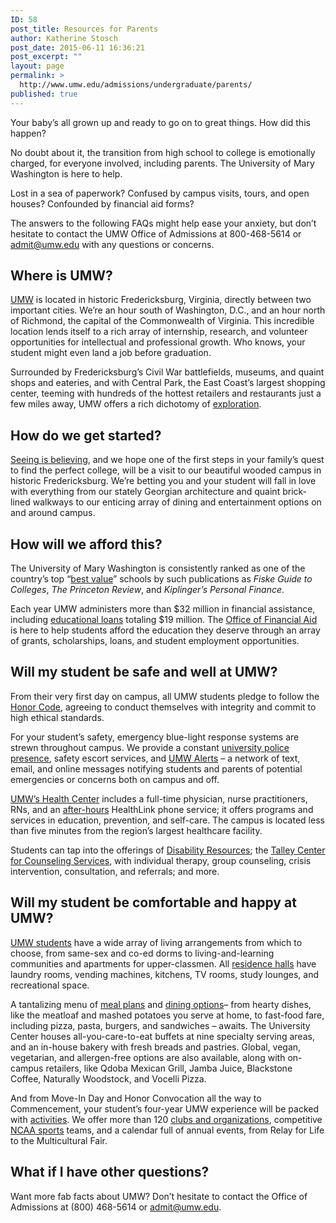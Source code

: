 ```yaml
---
ID: 58
post_title: Resources for Parents
author: Katherine Stosch
post_date: 2015-06-11 16:36:21
post_excerpt: ""
layout: page
permalink: >
  http://www.umw.edu/admissions/undergraduate/parents/
published: true
---
```

Your baby’s all grown up and ready to go on to great things. How did this happen?

No doubt about it, the transition from high school to college is emotionally charged, for everyone involved, including parents. The University of Mary Washington is here to help.

Lost in a sea of paperwork? Confused by campus visits, tours, and open houses? Confounded by financial aid forms?

The answers to the following FAQs might help ease your anxiety, but don’t hesitate to contact the UMW Office of Admissions at 800-468-5614 or <a href="mailto:admit@umw.edu">admit@umw.edu</a> with any questions or concerns.
<h2>Where is UMW?</h2>
<a href="https://www.google.com/maps/place/University+of+Mary+Washington/">UMW</a> is located in historic Fredericksburg, Virginia, directly between two important cities. We’re an hour south of Washington, D.C., and an hour north of Richmond, the capital of the Commonwealth of Virginia. This incredible location lends itself to a rich array of internship, research, and volunteer opportunities for intellectual and professional growth. Who knows, your student might even land a job before graduation.

Surrounded by Fredericksburg’s Civil War battlefields, museums, and quaint shops and eateries, and with Central Park, the East Coast’s largest shopping center, teeming with hundreds of the hottest retailers and restaurants just a few miles away, UMW offers a rich dichotomy of <a href="http://students.umw.edu/studentactivities/things-to-do-at-umw/">exploration</a>.
<h2>How do we get started?</h2>
<a href="/admissions/visit/">Seeing is believing</a>, and we hope one of the first steps in your family’s quest to find the perfect college, will be a visit to our beautiful wooded campus in historic Fredericksburg. We’re betting you and your student will fall in love with everything from our stately Georgian architecture and quaint brick-lined walkways to our enticing array of dining and entertainment options on and around campus.
<h2>How will we afford this?</h2>
The University of Mary Washington is consistently ranked as one of the country’s top “<a href="http://adminfinance.umw.edu/studentaccounts/tuition-and-fees/">best value</a>” schools by such publications as <em>Fiske Guide to Colleges</em>, <em>The Princeton Review</em>, and <em>Kiplinger’s Personal Finance</em>.

Each year UMW administers more than $32 million in financial assistance, including <a href="https://fafsa.ed.gov/">educational loans</a> totaling $19 million. The <a href="http://www.umw.edu/financialaid/">Office of Financial Aid</a> is here to help students afford the education they deserve through an array of grants, scholarships, loans, and student employment opportunities.
<h2>Will my student be safe and well at UMW?</h2>
From their very first day on campus, all UMW students pledge to follow the <a href="http://students.umw.edu/honor-system/">Honor Code</a>, agreeing to conduct themselves with integrity and commit to high ethical standards.

For your student’s safety, emergency blue-light response systems are strewn throughout campus. We provide a constant <a href="http://www.umw.edu/police/">university police presence</a>, safety escort services, and <a href="http://www.umw.edu/alerts/">UMW Alerts</a> – a network of text, email, and online messages notifying students and parents of potential emergencies or concerns both on campus and off.

<a href="http://students.umw.edu/healthcenter/">UMW’s Health Center</a> includes a full-time physician, nurse practitioners, RNs, and an <a href="http://students.umw.edu/healthcenter/after-hours-advice/">after-hours</a> HealthLink phone service; it offers programs and services in education, prevention, and self-care. The campus is located less than five minutes from the region’s largest healthcare facility.

Students can tap into the offerings of <a href="http://academics.umw.edu/disability/">Disability Resources</a>; the <a href="http://students.umw.edu/counseling/">Talley Center for Counseling Services</a>, with individual therapy, group counseling, crisis intervention, consultation, and referrals; and more.
<h2>Will my student be comfortable and happy at UMW?</h2>
<a href="http://adminfinance.umw.edu/eagleone/">UMW students</a> have a wide array of living arrangements from which to choose, from same-sex and co-ed dorms to living-and-learning communities and apartments for upper-classmen. All <a href="http://students.umw.edu/residencelife/residencehalls/">residence halls</a> have laundry rooms, vending machines, kitchens, TV rooms, study lounges, and recreational space.

A tantalizing menu of <a href="http://students.umw.edu/residencelife/mealplan/">meal plans</a> and <a href="https://umw.sodexomyway.com/dining-choices/index.html">dining options</a>– from hearty dishes, like the meatloaf and mashed potatoes you serve at home, to fast-food fare, including pizza, pasta, burgers, and sandwiches – awaits. The University Center houses all-you-care-to-eat buffets at nine specialty serving areas, and an in-house bakery with fresh breads and pastries. Global, vegan, vegetarian, and allergen-free options are also available, along with on-campus retailers, like Qdoba Mexican Grill, Jamba Juice, Blackstone Coffee, Naturally Woodstock, and Vocelli Pizza.

And from Move-In Day and Honor Convocation all the way to Commencement, your student’s four-year UMW experience will be packed with <a href="/students/">activities</a>. We offer more than 120 <a href="http://students.umw.edu/studentactivities/list/">clubs and organizations</a>, competitive <a href="http://umweagles.com/landing/index">NCAA sports</a> teams, and a calendar full of annual events, from Relay for Life to the Multicultural Fair.
<h2>What if I have other questions?</h2>
Want more fab facts about UMW? Don’t hesitate to contact the Office of Admissions at (800) 468-5614 or <a href="mailto:admit@umw.edu">admit@umw.edu</a>.